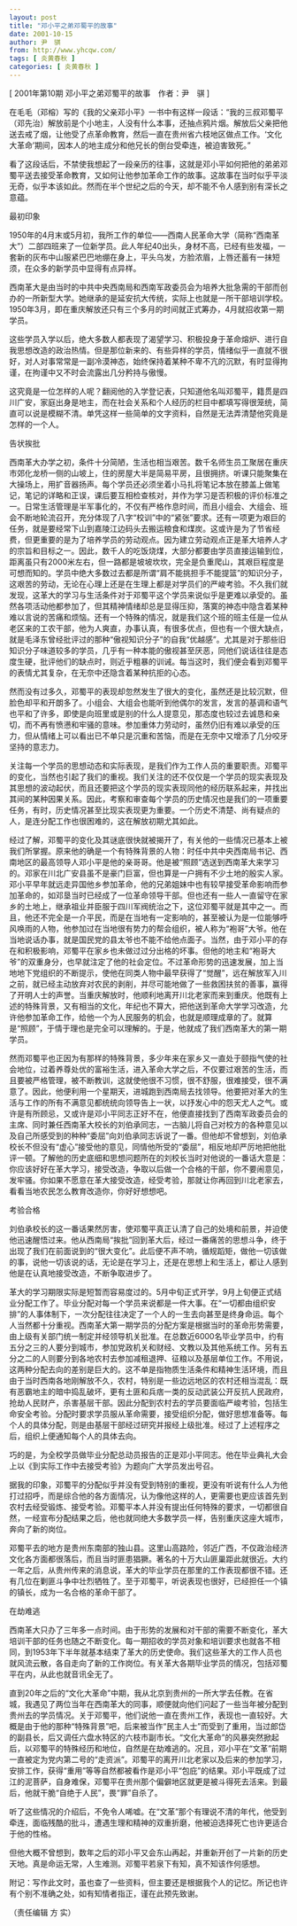 ```yaml
---
layout: post
title: "邓小平之弟邓蜀平的故事"
date: 2001-10-15
author: 尹　骐
from: http://www.yhcqw.com/
tags: [ 炎黄春秋 ]
categories: [ 炎黄春秋 ]
---
```



[ 2001年第10期 邓小平之弟邓蜀平的故事　作者：尹　骐 ]


在毛毛（邓榕）写的《我的父亲邓小平》一书中有这样一段话：“我的三叔邓蜀平（邓先治）解放前是个小地主，人没有什么本事，还抽点鸦片烟。解放后父亲把他送去戒了烟，让他受了点革命教育，然后一直在贵州省六枝地区做点工作。‘文化大革命’期间，因本人的地主成分和他兄长的倒台受牵连，被迫害致死。”


看了这段话后，不禁使我想起了一段亲历的往事，这就是邓小平如何把他的弟弟邓蜀平送去接受革命教育，又如何让他参加革命工作的故事。这故事在当时似乎平淡无奇，似乎本该如此。然而在半个世纪之后的今天，却不能不令人感到别有深长之意蕴。

最初印象


1950年的4月末或5月初，我所工作的单位——西南人民革命大学（简称“西南革大”）二部四班来了一位新学员。此人年纪40出头，身材不高，已经有些发福，一套新的灰布中山服紧巴巴地绷在身上，平头乌发，方脸浓眉，上唇还蓄有一抹短须，在众多的新学员中显得有点异样。


西南革大是由当时的中共中央西南局和西南军政委员会为培养大批急需的干部而创办的一所新型大学。她继承的是延安抗大传统，实际上也就是一所干部培训学校。1950年3月，即在重庆解放还只有三个多月的时间就正式筹办，4月就招收第一期学员。


这些学员入学以后，绝大多数人都表现了渴望学习、积极投身于革命熔炉、进行自我思想改造的政治热情。但是那位新来的、有些异样的学员，情绪似乎一直就不很好，对人对事常常是一副冷漠神态，始终保持着某种不卑不亢的沉默，有时显得拘谨，在拘谨中又不时会流露出几分矜持与傲慢。


这究竟是一位怎样的人呢？翻阅他的入学登记表，只知道他名叫邓蜀平，籍贯是四川广安，家庭出身是地主，而在社会关系和个人经历的栏目中都填写得很笼统，简直可以说是模糊不清。单凭这样一些简单的文字资料，自然是无法弄清楚他究竟是怎样的一个人。

告状挨批


西南革大办学之初，条件十分简陋，生活也相当艰苦。数千名师生员工聚居在重庆市郊化龙桥一侧的山坡上，住的房屋大半是简易平房，且很拥挤。听课只能聚集在大操场上，用扩音器扬声。每个学员还必须坐着小马扎将笔记本放在膝盖上做笔记，笔记的详略和正误，课后要互相检查核对，并作为学习是否积极的评价标准之一。日常生活管理是半军事化的，不仅有严格作息时间，而且小组会、大组会、班会不断地轮流召开，充分体现了八字“校训”中的“紧张”要求。还有一项更为艰巨的任务，就是要经常下山到嘉陵江边码头去搬运粮食和煤炭。这或许是为了节省经费，但更重要的是为了培养学员的劳动观点。因为建立劳动观点正是革大培养人才的宗旨和目标之一。因此，数千人的吃饭烧煤，大部分都要由学员直接运输到位，距离虽只有2000米左右，但一路都是坡坡坎坎，完全是负重爬山，其艰巨程度是可想而知的。学员中绝大多数过去都是所谓“肩不能挑担手不能提篮”的知识分子，这艰苦的劳动，无论在心理上还是在生理上都是对学员们的严峻考验。不久我们就发现，这革大的学习与生活条件对于邓蜀平这个学员来说似乎是更难以承受的。虽然各项活动他都参加了，但其精神情绪却总是显得压抑，落寞的神态中隐含着某种难以言说的苦痛和烦恼。还有一个特殊的情况，就是我们这个班的班主任是一位从老区来的工农干部，他为人爽直，办事认真，有很多优点，但也有一个很大缺点，就是毛泽东曾经批评过的那种“傲视知识分子”的自我“优越感”。尤其是对于那些旧知识分子味道较多的学员，几乎有一种本能的傲视甚至厌恶，同他们说话往往是态度生硬，批评他们的缺点时，则近乎粗暴的训诫。每当这时，我们便会看到邓蜀平的表情尤其复杂，在无奈中还隐含着某种抗拒的心态。


然而没有过多久，邓蜀平的表现却忽然发生了很大的变化，虽然还是比较沉默，但脸色却平和开朗多了。小组会、大组会也能听到他偶尔的发言，发言的基调和语气也平和了许多，即使是向班里或是别的什么人提意见，那态度也较过去诚恳和亲切，而不再有愤懑和牢骚的意味。参加重体力劳动时，虽然仍旧有难以承受的压力，但从情绪上可以看出已不单只是沉重和苦恼，而是在无奈中又增添了几分咬牙坚持的意志力。


关注每一个学员的思想动态和实际表现，是我们作为工作人员的重要职责。邓蜀平的变化，当然也引起了我们的重视。我们关注的还不仅仅是一个学员的现实表现及其思想的波动起伏，而且还要把这个学员的现实表现同他的经历联系起来，并找出其间的某种因果关系。因此，考察和审查每个学员的历史情况也是我们的一项重要任务，有时，历史情况甚至比现实表现更为重要。一个历史不清楚、尚有疑点的人，是连分配工作也很困难的，这在解放初期尤其如此。


经过了解，邓蜀平的变化及其谜底很快就被揭开了，有关他的一些情况已基本上被我们所掌握。原来他的确是一个有特殊背景的人物：时任中共中央西南局书记、西南地区的最高领导人邓小平是他的亲哥哥。他是被“照顾”选送到西南革大来学习的。邓家在川北广安县虽不是豪门巨富，但也算是一户拥有不少土地的殷实人家。邓小平早年就远走异国他乡参加革命，他的兄弟姐妹中也有较早接受革命影响而参加革命的，如邓垦当时已经成了一位革命领导干部。但也还有一些人一直留守在家乡的土地上，继承祖业并臣服于四川军阀统治之下，这位邓蜀平就是其中之一。而且，他还不完全是一介平民，而是在当地有一定影响的，甚至被认为是一位能够呼风唤雨的人物，他参加过在当地很有势力的帮会组织，被人称为“袍哥”大爷。他在当地说话办事，就是国民党的县太爷也不能不给他点面子。当然，由于邓小平的存在和积极影响，邓蜀平在家乡也未做过过分出格的坏事。但他的地主和“袍哥大爷”的双重身分，也早就注定了他的社会定位。不过革命形势的迅速发展，加上当地地下党组织的不断提示，使他在同类人物中最早获得了“觉醒”，远在解放军入川之前，就已经主动放弃对农民的剥削，并尽可能地做了一些救困扶贫的善事，赢得了开明人士的声誉。当重庆解放时，他顺利地离开川北老家而来到重庆。他既有上述的特殊背景，又有相当的文化，年纪也不算大，把他送到革命大学学习改造，允许他参加革命工作，给他一个为人民服务的机会，也就是顺理成章的了。就算是“照顾”，于情于理也是完全可以理解的。于是，他就成了我们西南革大的第一期学员。


然而邓蜀平也正因为有那样的特殊背景，多少年来在家乡又一直处于颐指气使的社会地位，过着养尊处优的富裕生活，进入革命大学之后，不仅要过艰苦的生活，而且要被严格管理，被不断教训，这就使他很不习惯，很不舒服，很难接受，很不满意了。因此，他便利用一个星期天，进城跑到西南局去找领导。他要把对革大的生活与工作的所有不满意见都统统向领导告上一状，以抒发心中的怨天尤人之气。或许是有所顾忌，又或许是邓小平同志正好不在，他便直接找到了西南军政委员会的主席、同时兼任西南革大校长的刘伯承同志，一古脑儿将自己对校方的各种意见以及自己所感受到的种种“委屈”向刘伯承同志诉说了一番。但他却不曾想到，刘伯承校长不但没有“虚心”接受他的意见，同情他所受的“委屈”，相反地却严厉地把他批评一顿。了解他的历史底细和思想问题所在的刘校长当时对他说的一番话大意是：你应该好好在革大学习，接受改造，争取以后做一个合格的干部，你不要闹意见，发牢骚。你如果不愿意在革大接受改造，经受考验，那就让你再回到川北老家去，看看当地农民怎么教育改造你，你好好想想吧。

考验合格


刘伯承校长的这一番话果然厉害，使邓蜀平真正认清了自己的处境和前景，并迫使他迅速醒悟过来。他从西南局“挨批”回到革大后，经过一番痛苦的思想斗争，终于出现了我们在前面说到的“很大变化”。此后便不声不响，循规蹈矩，做他一切该做的事，说他一切该说的话，无论是在学习上，还是在思想上和生活上，都让人感到他是在认真地接受改造，不断争取进步了。


革大的学习期限实际是短暂而容易度过的。5月中旬正式开学，9月上旬便正式结业分配工作了。毕业分配对每一个学员来说都是一件大事。在“一切都由组织安排”的人事体制下，一次分配往往决定了一个人的一生去向甚至是终身命运。每个人当然都十分重视。西南革大第一期学员的分配方案是根据当时的革命形势需要，由上级有关部门统一制定并经领导机关批准。在总数近6000名毕业学员中，约有五分之三的人要分到城市，参加党政机关和财经、文教以及其他系统工作。另有五分之二的人则要分到各地农村去参加减租退押、征粮以及基层单位工作。不用说，这两种分配去向的差别是巨大的。这不单是指物质生活条件和精神生活环境，而且由于当时西南各地刚解放不久，农村，特别是一些边远地区的农村还相当混乱：既有恶霸地主的暗中捣乱破坏，更有土匪和兵痞一类的反动武装公开反抗人民政府，抢劫人民财产，杀害基层干部。因此分配到农村去的学员要面临严峻考验，包括生命安全考验。分配时要求学员服从革命需要，接受组织分配，做好思想准备等。每个人的具体分配，则是由基层干部经过研究并报经上级批准。经过了上述程序之后，组织上便通知每个人的具体去向。

巧的是，为全校学员做毕业分配总动员报告的正是邓小平同志。他在毕业典礼大会上以《到实际工作中去接受考验》为题向广大学员发出号召。


据我的印象，邓蜀平的分配似乎并没有受到特别的重视，更没有听说有什么人为他打过招呼，而是综合他的各方面情况，认为像他这样的人，更需要也更应该首先到农村去经受锻炼、接受考验。邓蜀平本人并没有提出任何特殊的要求，一切都很自然，一经宣布分配结果之后，他也就同绝大多数学员一样，告别重庆这座大城市，奔向了新的岗位。


邓蜀平去的地方是贵州东南部的独山县。这里山高路险，邻近广西，不仅政治经济文化各方面都很落后，而且当时匪患猖獗。著名的十万大山匪巢距此就很近。大约一年之后，从贵州传来的消息说，革大的毕业学员在那里的工作表现都很不错。还有几位在剿匪斗争中壮烈牺牲了。至于邓蜀平，听说表现也很好，已经担任一个镇的镇长，成为一名合格的革命干部了。

在劫难逃


西南革大只办了三年多一点时间。由于形势的发展和对干部的需要不断变化，革大培训干部的任务也随之不断变化。每一期招收的学员对象和培训要求也就各不相同，到1953年下半年就基本结束了革大的历史使命。我们这些革大的工作人员也就风流云散，各自走向了新的工作岗位。有关革大各期毕业学员的情况，包括邓蜀平在内，从此也就音讯全无了。


直到20年之后的“文化大革命”中期，我从北京到贵州的一所大学去任教。在省城，我遇见了两位当年在西南革大的同事，顺便就向他们问起了一些当年被分配到贵州去的学员情况。关于邓蜀平，他们说他一直在贵州工作，表现也一直较好。大概是由于他的那种“特殊背景”吧，后来被当作“民主人士”而受到了重用，当过郎岱的副县长，后又调任六盘水特区的六枝市副市长。“文化大革命”的风暴突然掀起后，以邓蜀平的特殊经历和地位，自然是在劫难逃的。况且，邓小平在“文革”前期一直被定为党内第二号的“走资派”。邓蜀平的离开川北老家以及后来的参加学习，安排工作，获得“重用”等等自然都被看作是邓小平“包庇”的结果。邓小平既成了过江的泥菩萨，自身难保，邓蜀平在贵州那个偏僻地区就更是被斗得死去活来。到最后，他就干脆“自绝于人民”，畏“罪”自杀了。


听了这些情况的介绍后，不免令人唏嘘。在“文革”那个有理说不清的年代，他受到牵连，面临残酷的批斗，遭遇生理和精神的双重折磨，他被迫选择死亡也许更适合于他的性格。

但他大概不曾想到，数年之后的邓小平又会东山再起，并重新开创了一片新的历史天地。真是命运无常，人生难测。邓蜀平若泉下有知，真不知该作何感想。

附记：写作此文时，虽也查了一些资料，但主要还是根据我个人的记忆。所记也许有个别不准确之处，如有知情者指正，谨在此预先致谢。

（责任编辑 方 实）


